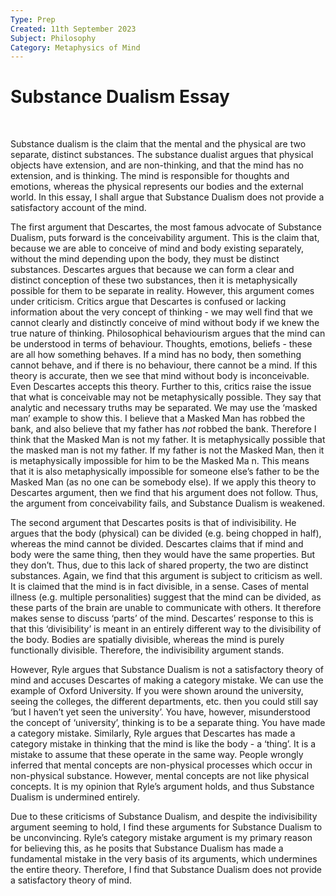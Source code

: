 ```yaml
---
Type: Prep
Created: 11th September 2023
Subject: Philosophy
Category: Metaphysics of Mind
---
```


# Substance Dualism Essay

</br>

Substance dualism is the claim that the mental and the physical are two separate, distinct substances. The substance dualist argues that physical objects have extension, and are non-thinking, and that the mind has no extension, and is thinking. The mind is responsible for thoughts and emotions, whereas the physical represents our bodies and the external world. In this essay, I shall argue that Substance Dualism  does not provide a satisfactory account of the mind.

The first argument that Descartes, the most famous advocate of Substance Dualism, puts forward is the conceivability argument. This is the claim that, because we are able to conceive of mind and body existing separately, without the mind depending upon the body, they must be distinct substances. Descartes argues that because we can form a clear and distinct conception of these two substances, then it is metaphysically possible for them to be separate in reality. However, this argument comes under criticism. Critics argue that Descartes is confused or lacking information about the very concept of thinking - we may well find that we cannot clearly and distinctly conceive of mind without body if we knew the true nature of thinking. Philosophical behaviourism argues that the mind can be understood in terms of behaviour. Thoughts, emotions, beliefs - these are all how something behaves. If a mind has no body, then something cannot behave, and if there is no behaviour, there cannot be a mind. If this theory is accurate, then we see that mind without body is inconceivable. Even Descartes accepts this theory. Further to this, critics raise the issue that what is conceivable may not be metaphysically possible. They say that analytic and necessary truths may be separated. We may use the ‘masked man’ example to show this. I believe that a Masked Man has robbed the bank, and also believe that my father has *not* robbed the bank. Therefore I think that the Masked Man is not my father. It is metaphysically possible that the masked man is not my father. If my father is not the Masked Man, then it is metaphysically impossible for him to be the Masked Ma n. This means that it is also metaphysically impossible for someone else’s father to be the Masked Man (as no one can be somebody else). If we apply this theory to Descartes argument, then we find that his argument does not follow. Thus, the argument from conceivability fails, and Substance Dualism is weakened.

The second argument that Descartes posits is that of indivisibility. He argues that the body (physical) can be divided (e.g. being chopped in half), whereas the mind cannot be divided. Descartes claims that if mind and body were the same thing, then they would have the same properties. But they don’t. Thus, due to this lack of shared property, the two are distinct substances. Again, we find that this argument is subject to criticism as well. It is claimed that the mind is in fact divisible, in a sense. Cases of mental illness (e.g. multiple personalities) suggest that the mind can be divided, as these parts of the brain are unable to communicate with others. It therefore makes sense to discuss ‘parts’ of the mind. Descartes’ response to this is that this ‘divisibility’ is meant in an entirely different way to the divisibility of the body. Bodies are spatially divisible, whereas the mind is purely functionally divisible. Therefore, the indivisibility argument stands.

However, Ryle argues that Substance Dualism is not a satisfactory theory of mind and accuses Descartes of making a category mistake. We can use the example of Oxford University. If you were shown around the university, seeing the colleges, the different departments, etc. then you could still say ‘but I haven’t yet seen the university’. You have, however, misunderstood the concept of ‘university’, thinking is to be a separate thing. You have made a category mistake. Similarly, Ryle argues that Descartes has made a category mistake in thinking that the mind is like the body - a ‘thing’. It is a mistake to assume that these operate in the same way. People wrongly inferred that mental concepts are non-physical processes which occur in non-physical substance. However, mental concepts are not like physical concepts. It is my opinion that Ryle’s argument holds, and thus Substance Dualism is undermined entirely.

Due to these criticisms of Substance Dualism, and despite the indivisibility argument seeming to hold, I find these arguments for Substance Dualism to be unconvincing. Ryle’s category mistake argument is my primary reason for believing this, as he posits that Substance Dualism has made a fundamental mistake in the very basis of its arguments, which undermines the entire theory. Therefore, I find that Substance Dualism does not provide a satisfactory theory of mind.
